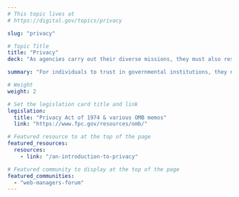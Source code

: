 ```yaml
---
# This topic lives at
# https://digital.gov/topics/privacy

slug: "privacy"

# Topic Title
title: "Privacy"
deck: "As agencies carry out their diverse missions, they must also respect and protect the personally identifiable information (PII) entrusted to the federal government by the public."

summary: "For individuals to trust in governmental institutions, they need to know that their personal information is secure, will be handled responsibly, and used only for legitimate purposes. Certain groups may be especially vulnerable to privacy violations that can put them at risk of discrimination, harassment, or even physical harm. Following federal privacy protections can help mitigate these risks."

# Weight
weight: 2

# Set the legislation card title and link
legislation:
  title: "Privacy Act of 1974 & various OMB memos"
  link: "https://www.fpc.gov/resources/omb/"

# Featured resource to at the top of the page
featured_resources:
  resources:
    - link: "/an-introduction-to-privacy"

# Featured community to display at the top of the page
featured_communities:
  - "web-managers-forum"
---
```

